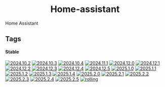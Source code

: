<!---
NOTE: AUTO-GENERATED FILE
to edit this file, instead edit its template at: ./github/scripts/templates/container/README.md.j2
-->
<div align="center">

# Home-assistant

</div>

Home Assistant

## Tags

#### Stable



[![2024.10.2](https://img.shields.io/badge/2024.10.2-blue?style=flat-square)](https://github.com/shamubernetes/containers/pkgs/container/home-assistant/291562548?tag=2024.10.2)
 [![2024.10.3](https://img.shields.io/badge/2024.10.3-blue?style=flat-square)](https://github.com/shamubernetes/containers/pkgs/container/home-assistant/291835194?tag=2024.10.3)
 [![2024.10.4](https://img.shields.io/badge/2024.10.4-blue?style=flat-square)](https://github.com/shamubernetes/containers/pkgs/container/home-assistant/295445234?tag=2024.10.4)
 [![2024.11.1](https://img.shields.io/badge/2024.11.1-blue?style=flat-square)](https://github.com/shamubernetes/containers/pkgs/container/home-assistant/304842860?tag=2024.11.1)
 [![2024.12.0](https://img.shields.io/badge/2024.12.0-blue?style=flat-square)](https://github.com/shamubernetes/containers/pkgs/container/home-assistant/317235686?tag=2024.12.0)
 [![2024.12.1](https://img.shields.io/badge/2024.12.1-blue?style=flat-square)](https://github.com/shamubernetes/containers/pkgs/container/home-assistant/318976413?tag=2024.12.1)
 [![2024.12.2](https://img.shields.io/badge/2024.12.2-blue?style=flat-square)](https://github.com/shamubernetes/containers/pkgs/container/home-assistant/320473241?tag=2024.12.2)
 [![2024.12.3](https://img.shields.io/badge/2024.12.3-blue?style=flat-square)](https://github.com/shamubernetes/containers/pkgs/container/home-assistant/322265799?tag=2024.12.3)
 [![2024.12.4](https://img.shields.io/badge/2024.12.4-blue?style=flat-square)](https://github.com/shamubernetes/containers/pkgs/container/home-assistant/324372775?tag=2024.12.4)
 [![2024.12.5](https://img.shields.io/badge/2024.12.5-blue?style=flat-square)](https://github.com/shamubernetes/containers/pkgs/container/home-assistant/326266711?tag=2024.12.5)
 [![2025.1.0](https://img.shields.io/badge/2025.1.0-blue?style=flat-square)](https://github.com/shamubernetes/containers/pkgs/container/home-assistant/332190652?tag=2025.1.0)
 [![2025.1.1](https://img.shields.io/badge/2025.1.1-blue?style=flat-square)](https://github.com/shamubernetes/containers/pkgs/container/home-assistant/333727770?tag=2025.1.1)
 [![2025.1.2](https://img.shields.io/badge/2025.1.2-blue?style=flat-square)](https://github.com/shamubernetes/containers/pkgs/container/home-assistant/334199686?tag=2025.1.2)
 [![2025.1.3](https://img.shields.io/badge/2025.1.3-blue?style=flat-square)](https://github.com/shamubernetes/containers/pkgs/container/home-assistant/340162904?tag=2025.1.3)
 [![2025.1.4](https://img.shields.io/badge/2025.1.4-blue?style=flat-square)](https://github.com/shamubernetes/containers/pkgs/container/home-assistant/344824210?tag=2025.1.4)
 [![2025.2.0](https://img.shields.io/badge/2025.2.0-blue?style=flat-square)](https://github.com/shamubernetes/containers/pkgs/container/home-assistant/350129155?tag=2025.2.0)
 [![2025.2.1](https://img.shields.io/badge/2025.2.1-blue?style=flat-square)](https://github.com/shamubernetes/containers/pkgs/container/home-assistant/351619412?tag=2025.2.1)
 [![2025.2.2](https://img.shields.io/badge/2025.2.2-blue?style=flat-square)](https://github.com/shamubernetes/containers/pkgs/container/home-assistant/352953219?tag=2025.2.2)
 [![2025.2.3](https://img.shields.io/badge/2025.2.3-blue?style=flat-square)](https://github.com/shamubernetes/containers/pkgs/container/home-assistant/354565396?tag=2025.2.3)
 [![2025.2.4](https://img.shields.io/badge/2025.2.4-blue?style=flat-square)](https://github.com/shamubernetes/containers/pkgs/container/home-assistant/355939053?tag=2025.2.4)
 [![2025.2.5](https://img.shields.io/badge/2025.2.5-blue?style=flat-square)](https://github.com/shamubernetes/containers/pkgs/container/home-assistant/362007561?tag=2025.2.5)
 [![rolling](https://img.shields.io/badge/rolling-green?style=flat-square)](https://github.com/shamubernetes/containers/pkgs/container/home-assistant/362007561?tag=rolling)
